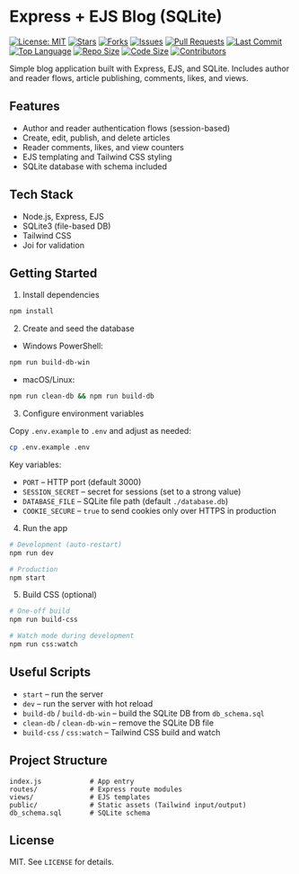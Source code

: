 # Express + EJS Blog (SQLite)

[![License: MIT](https://img.shields.io/github/license/ioanniskarvelis/Express-EJS-Blog?style=flat-square)](LICENSE)
[![Stars](https://img.shields.io/github/stars/ioanniskarvelis/Express-EJS-Blog?style=flat-square)](https://github.com/ioanniskarvelis/Express-EJS-Blog/stargazers)
[![Forks](https://img.shields.io/github/forks/ioanniskarvelis/Express-EJS-Blog?style=flat-square)](https://github.com/ioanniskarvelis/Express-EJS-Blog/network/members)
[![Issues](https://img.shields.io/github/issues/ioanniskarvelis/Express-EJS-Blog?style=flat-square)](https://github.com/ioanniskarvelis/Express-EJS-Blog/issues)
[![Pull Requests](https://img.shields.io/github/issues-pr/ioanniskarvelis/Express-EJS-Blog?style=flat-square)](https://github.com/ioanniskarvelis/Express-EJS-Blog/pulls)
[![Last Commit](https://img.shields.io/github/last-commit/ioanniskarvelis/Express-EJS-Blog?style=flat-square)](https://github.com/ioanniskarvelis/Express-EJS-Blog/commits)
[![Top Language](https://img.shields.io/github/languages/top/ioanniskarvelis/Express-EJS-Blog?style=flat-square)](https://github.com/ioanniskarvelis/Express-EJS-Blog)
[![Repo Size](https://img.shields.io/github/repo-size/ioanniskarvelis/Express-EJS-Blog?style=flat-square)](https://github.com/ioanniskarvelis/Express-EJS-Blog)
[![Code Size](https://img.shields.io/github/languages/code-size/ioanniskarvelis/Express-EJS-Blog?style=flat-square)](https://github.com/ioanniskarvelis/Express-EJS-Blog)
[![Contributors](https://img.shields.io/github/contributors/ioanniskarvelis/Express-EJS-Blog?style=flat-square)](https://github.com/ioanniskarvelis/Express-EJS-Blog/graphs/contributors)

Simple blog application built with Express, EJS, and SQLite. Includes author and reader flows, article publishing, comments, likes, and views.

## Features
- Author and reader authentication flows (session-based)
- Create, edit, publish, and delete articles
- Reader comments, likes, and view counters
- EJS templating and Tailwind CSS styling
- SQLite database with schema included

## Tech Stack
- Node.js, Express, EJS
- SQLite3 (file-based DB)
- Tailwind CSS
- Joi for validation

## Getting Started

1) Install dependencies

```bash
npm install
```

2) Create and seed the database

- Windows PowerShell:

```bash
npm run build-db-win
```

- macOS/Linux:

```bash
npm run clean-db && npm run build-db
```

3) Configure environment variables

Copy `.env.example` to `.env` and adjust as needed:

```bash
cp .env.example .env
```

Key variables:
- `PORT` – HTTP port (default 3000)
- `SESSION_SECRET` – secret for sessions (set to a strong value)
- `DATABASE_FILE` – SQLite file path (default `./database.db`)
- `COOKIE_SECURE` – `true` to send cookies only over HTTPS in production

4) Run the app

```bash
# Development (auto-restart)
npm run dev

# Production
npm start
```

5) Build CSS (optional)

```bash
# One-off build
npm run build-css

# Watch mode during development
npm run css:watch
```

## Useful Scripts
- `start` – run the server
- `dev` – run the server with hot reload
- `build-db` / `build-db-win` – build the SQLite DB from `db_schema.sql`
- `clean-db` / `clean-db-win` – remove the SQLite DB file
- `build-css` / `css:watch` – Tailwind CSS build and watch

## Project Structure

```
index.js            # App entry
routes/             # Express route modules
views/              # EJS templates
public/             # Static assets (Tailwind input/output)
db_schema.sql       # SQLite schema
```

## License

MIT. See `LICENSE` for details.

